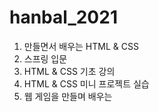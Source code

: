 # hanbal_2021
1. 만들면서 배우는 HTML & CSS
2. 스프링 입문
3. HTML & CSS 기초 강의
4. HTML & CSS 미니 프로젝트 실습
5. 웹 게임을 만들며 배우는 
